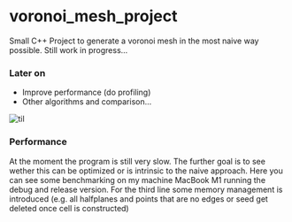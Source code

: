 # voronoi_mesh_project
Small C++ Project to generate a voronoi mesh in the most naive way possible. Still work in progress...

### Later on
- Improve performance (do profiling)
- Other algorithms and comparison...

![til](./figures/example_voronoi_animation.gif)

### Performance
At the moment the program is still very slow. The further goal is to see wether this can be optimized or is intrinsic to the naive approach. Here you can see some benchmarking on my machine MacBook M1 running the debug and release version. For the third line some memory management is introduced (e.g. all halfplanes and points that are no edges or seed get deleted once cell is constructed)
